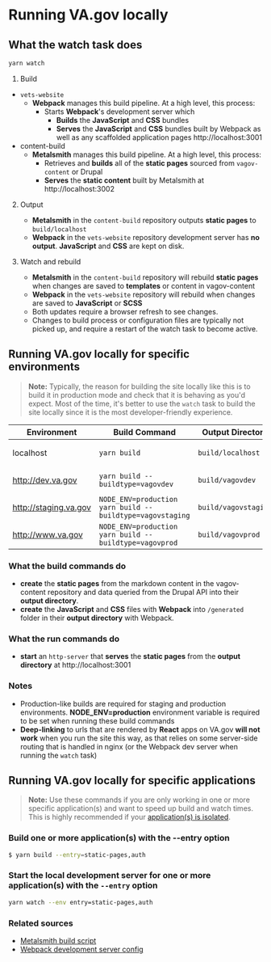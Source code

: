 # Running VA.gov locally
## What the watch task does
```bash
yarn watch
```
1. Build
  - `vets-website`
    - **Webpack** manages this build pipeline. At a high level, this process:
      - Starts **Webpack**'s development server which
        - **Builds** the **JavaScript** and **CSS** bundles
        - **Serves** the **JavaScript** and **CSS** bundles built by Webpack as well as any scaffolded application pages http://localhost:3001
  - content-build
    - **Metalsmith** manages this build pipeline. At a high level, this process:
      - Retrieves and **builds** all of the **static pages** sourced from `vagov-content` or Drupal
      - **Serves** the **static content** built by Metalsmith at http://localhost:3002
     
2. Output
   - **Metalsmith** in the `content-build` repository outputs **static pages** to `build/localhost`
   - **Webpack** in the `vets-website` repository development server has **no output**. **JavaScript** and **CSS** are kept on disk.

3. Watch and rebuild
   - **Metalsmith** in the `content-build` repository will rebuild **static pages** when changes are saved to **templates** or content in vagov-content
   - **Webpack** in the `vets-website` repository will rebuild when changes are saved to **JavaScript** or **SCSS**
   - Both updates require a browser refresh to see changes.
   - Changes to build process or configuration files are typically not picked up, and require a restart of the watch task to become active.
## Running VA.gov locally for specific environments
> **Note:** Typically, the reason for building the site locally like this is to build it in production mode and check that it is behaving as you'd expect. Most of the time, it's better to use the `watch` task to build the site locally since it is the most developer-friendly experience.

| Environment | Build Command | Output Directory | Run Command |
| --- | --- | --- | --- |
| localhost | `yarn build` | `build/localhost` | `npx http-server -p 3001 build/localhost` |
| http://dev.va.gov | `yarn build --buildtype=vagovdev` | `build/vagovdev` | `npx http-server -p 3001 build/vagovdev` |
| http://staging.va.gov | `NODE_ENV=production yarn build --buildtype=vagovstaging` | `build/vagovstaging` | `npx http-server -p 3001 build/vagovstaging` |
| http://www.va.gov | `NODE_ENV=production yarn build --buildtype=vagovprod` | `build/vagovprod` | `npx http-server -p 3001 build/vagovprod` |


### What the build commands do
- **create** the **static pages** from the markdown content in the vagov-content repository and data queried from the Drupal API into their **output directory**.
- **create** the **JavaScript** and **CSS** files with **Webpack** into `/generated` folder in their **output directory** with Webpack.
### What the run commands do
- **start** an `http-server` that **serves** the **static pages** from the **output directory** at http://localhost:3001
### Notes
- Production-like builds are required for staging and production environments. **NODE_ENV=production** environment variable is required to be set when running these build commands
- **Deep-linking** to urls that are rendered by **React** apps on VA.gov **will not work** when you run the site this way, as that relies on some server-side routing that is handled in nginx (or the Webpack dev server when running the `watch` task)
## Running VA.gov locally for specific applications
> **Note:** Use these commands if you are only working in one or more specific application(s) and want to speed up build and watch times. This is highly recommended if your [application(s) is isolated](https://depo-platform-documentation.scrollhelp.site/developer-docs/isolated-application-builds).
### Build one or more application(s) with the --entry option
```sh
$ yarn build --entry=static-pages,auth
```
### Start the local development server for one or more application(s) with the `--entry` option
```sh
yarn watch --env entry=static-pages,auth
```
### Related sources
- [Metalsmith build script](https://github.com/department-of-veterans-affairs/content-build/tree/main/src/site/stages/build)
- [Webpack development server config](https://github.com/department-of-veterans-affairs/vets-website/blob/main/config/webpack.dev.config.js)

